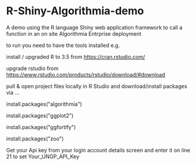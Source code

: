 # R-Shiny-Algorithmia-demo
A demo using the R language Shiny web application framework to call a function in an on site Algorithmia Entrprise deployment

to run you need to have the tools installed e.g.  

   install / upgraded R to 3.5  from https://cran.rstudio.com/  

   upgrade rstudio from https://www.rstudio.com/products/rstudio/download/#download


pull & open project files locally in R Studio and download/install packages via ...  

   install.packages("algorithmia")  

   install.packages("ggplot2")  

   install.packages("ggfortify")  

   install.packages("zoo")  


Get your Api key from your login account details screen and enter it on line 21 to set Your_UNGP_API_Key

